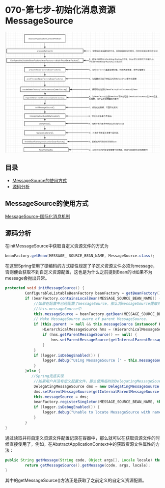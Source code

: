 # 070-第七步-初始化消息资源MessageSource

![image-20201007151953236](../../assets/image-20201007151953236.png)

## 目录

- [MessageSource的使用方式](#MessageSource的使用方式)
- [源码分析](#源码分析)

## MessageSource的使用方式

 [MessageSource-国际化消息机制](../090-Spring机制/020-MessageSource-国际化消息机制/README.md) 

## 源码分析

在initMessageSource中获取自定义资源文件的方式为

```java
beanFactory.getBean(MESSAGE_ SOURCE_BEAN_NAME, MessageSource.class);
```

在这里Spring使用了硬编码的方式硬性规定了子定义资源文件必须为message，否则便会获取不到自定义资源配置，这也是为什么之前提到Bean的id如果不为message会抛出异常。

```java
protected void initMessageSource() {
         ConfigurableListableBeanFactory beanFactory = getBeanFactory();
         if (beanFactory.containsLocalBean(MESSAGE_SOURCE_BEAN_NAME)) {
             //如果在配置中已经配置了messageSource，那么将messageSource提取并记录在  
             //this.messageSource中
             this.messageSource = beanFactory.getBean(MESSAGE_SOURCE_BEAN_NAME, MessageSource.class);
             // Make MessageSource aware of parent MessageSource.
             if (this.parent != null && this.messageSource instanceof HierarchicalMessageSource) {
                 HierarchicalMessageSource hms = (HierarchicalMessageSource) this.messageSource;
                 if (hms.getParentMessageSource() == null) {
                     hms.setParentMessageSource(getInternalParentMessageSource());
                 }
             }
             if (logger.isDebugEnabled()) {
                 logger.debug("Using MessageSource [" + this.messageSource + "]");
             }
         }else {
           	//Spring兜底实现
             //如果用户并没有定义配置文件，那么使用临时的DelegatingMessageSource以便于作为调用  
             DelegatingMessageSource dms = new DelegatingMessageSource();
             dms.setParentMessageSource(getInternalParentMessageSource());
             this.messageSource = dms;
             beanFactory.registerSingleton(MESSAGE_SOURCE_BEAN_NAME, this.messageSource);
             if (logger.isDebugEnabled()) {
                 logger.debug("Unable to locate MessageSource with name '" + MESSAGE_SOURCE_BEAN_NAME +"': using default [" + this.messageSource + "]");
             }
         }
}
```

通过读取并将自定义资源文件配置记录在容器中，那么就可以在获取资源文件的时候直接使用了，例如，在AbstractApplicationContext中的获取资源文件属性的方法：

```java
public String getMessage(String code, Object args[], Locale locale) throws NoSuchMessage Exception {
         return getMessageSource().getMessage(code, args, locale);
}
```

其中的getMessageSource()方法正是获取了之前定义的自定义资源配置。